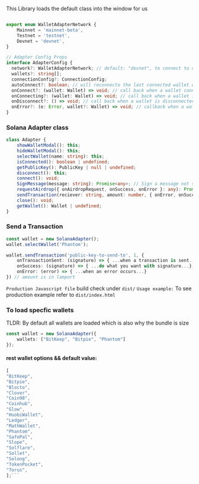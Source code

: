 
This Library loads the default class into the window for us

```ts

export enum WalletAdapterNetwork {
    Mainnet = 'mainnet-beta', 
    Testnet = 'testnet',
    Devnet = 'devnet',
}

// Adapter Config Props
interface AdapterConfig {
  network?: WalletAdapterNetwork; // default: "devnet", to connect to other networks "testnet" or "mainnet-beta 
  wallets?: string[];
  connectionConfig?: ConnectionConfig;
  autoConnect?: boolean; // will reconnecto the last connected wallet when the page or component is loaded.
  onConnect?: (wallet: Wallet) => void; // call back when a wallet connets
  onConnecting?: (wallet: Wallet) => void; // call back when a wallet is connecting
  onDisconnect?: () => void; // call back when a wallet is disconnected
  onError?: (e: Error, wallet?: Wallet) => void; // callback when a wallet errors out
}
```

### Solana Adapter class

```ts
class Adapter {
    showWalletModal(): this;
    hideWalletModal(): this;
    selectWallet(name: string): this;
    isConnected(): boolean | undefined;
    getPublicKey(): PublicKey | null | undefined;
    disconnect(): this;
    connect(): void;
    SignMessage(message: string): Promise<any>; // Sign a message not supported by all wallets
    requestAirdrop({ onAirdropRequest, onSuccess, onError }: any): Promise<void>; // requests a airdrop
    sendTransaction(reciever: string, amount: number, { onError, onSuccess, onTransactionSent }: any): Promise<void>; // send a transaction
    close(): void;
    getWallet(): Wallet | undefined;
}
```



### Send a Transaction
```ts
const wallet = new SolanaAdapter();
wallet.selectWallet('Phantom');

wallet.sendTransaction('public-key-to-send-to', 1, {
    onTransactionSent: (signature) => { ...when a transaction is sent... },
    onSuccess: (signature) => { ...do what you want with signature...},
    onError: (error) => { ...when an error occurs...}
}) // amount is in lamport
```

`Production Javascript file` build check under `dist/`
`Usage example:` To see production example refer to `dist/index.html`

### To load specfic wallets
TLDR: By default all wallets are loaded which is also why the bundle is size
```ts
const wallet = new SolanaAdapter({
    wallets: ["BitKeep", "Bitpie", "Phantom"]
});

```

#### rest wallet options && default value:

```ts
[
"BitKeep",
"Bitpie",
"Blocto",
"Clover",
"Coin98",
"Coinhub",
"Glow",
"HuobiWallet",
"Ledger",
"MathWallet",
"Phantom",
"SafePal",
"Slope",
"Solflare",
"Sollet",
"Solong",
"TokenPocket",
"Torus",
];```
